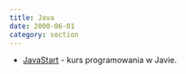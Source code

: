 ```yaml
---
title: Java
date: 2000-06-01
category: section
---
```


*   [JavaStart](http://javastart.pl/) - kurs programowania w Javie.

